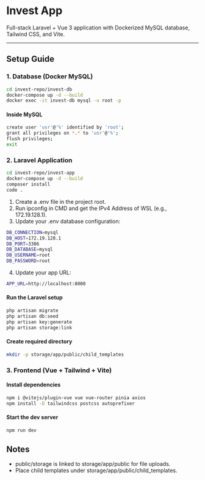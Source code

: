 # Invest App

Full-stack Laravel + Vue 3 application with Dockerized MySQL database, Tailwind CSS, and Vite.

---

## Setup Guide

### 1. Database (Docker MySQL)
```bash
cd invest-repo/invest-db
docker-compose up -d --build
docker exec -it invest-db mysql -u root -p
```
#### Inside MySQL
```bash
create user 'usr'@'%' identified by 'root';
grant all privileges on *.* to 'usr'@'%';
flush privileges;
exit
```
### 2. Laravel Application
```bash
cd invest-repo/invest-app
docker-compose up -d --build
composer install
code .
```
1. Create a .env file in the project root.
2. Run ipconfig in CMD and get the IPv4 Address of WSL (e.g., 172.19.128.1).
3. Update your .env database configuration:
 ```bash
DB_CONNECTION=mysql
DB_HOST=172.19.128.1
DB_PORT=3306
DB_DATABASE=mysql
DB_USERNAME=root
DB_PASSWORD=root
```
4. Update your app URL:
```bash
APP_URL=http://localhost:8000
```
#### Run the Laravel setup
```bash
php artisan migrate
php artisan db:seed
php artisan key:generate
php artisan storage:link
```
#### Create required directory
```bash
mkdir -p storage/app/public/child_templates
```
### 3. Frontend (Vue + Tailwind + Vite)
#### Install dependencies
```bash
npm i @vitejs/plugin-vue vue vue-router pinia axios
npm install -D tailwindcss postcss autoprefixer
```
#### Start the dev server
```bash
npm run dev
```
## Notes

- public/storage is linked to storage/app/public for file uploads.
- Place child templates under storage/app/public/child_templates.
